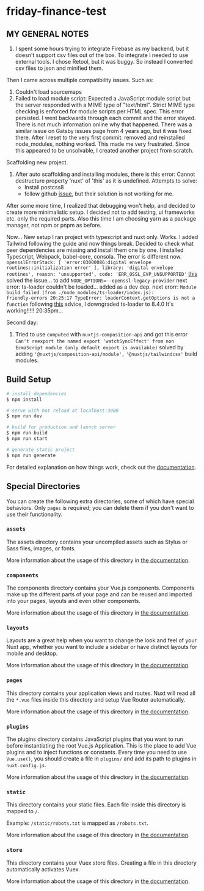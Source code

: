 # friday-finance-test

## MY GENERAL NOTES

1. I spent some hours trying to integrate Firebase as my backend, but it doesn't support csv files out of the box. To integrate I needed to use external tools. I chose Retool, but it was buggy. So instead I converted csv files to json and minified them.

Then I came across multiple compatibility issues.
Such as:

1. Couldn't load sourcemaps
2. Failed to load module script: Expected a JavaScript module script but the server responded with a MIME type of "text/html". Strict MIME type checking is enforced for module scripts per HTML spec.
   This error persisted. I went backwards through each commit and the error stayed. There is not much information online why that happened. There was a similar issue on Gatsby issues page from 4 years ago, but it was fixed there.
   After I reset to the very first commit. removed and reinstalled node_modules, nothing worked. This made me very frustrated. Since this appeared to be unsolvable, I created another project from scratch.

Scaffolding new project.

1. After auto scaffolding and installing modules, there is this error:
   Cannot destructure property 'nuxt' of 'this' as it is undefined.
   Attempts to solve:
   - Install postcss8
   - follow github [issue](https://github.com/nuxt-modules/tailwindcss/issues/598), but their solution is not working for me.

After some more time, I realized that debugging won't help, and decided to create more minimalistic setup.
I decided not to add testing, ui frameworks etc. only the required parts. Also this time I am choosing yarn as a package manager, not npm or pnpm as before.

Now... New setup
I ran project with typescript and nuxt only. Works. I added Tailwind following the guide and now things break.
Decided to check what peer dependencies are missing and install them one by one. I installed Typescript, Webpack, babel-core, consola.
The error is different now.
`opensslErrorStack: [ 'error:03000086:digital envelope routines::initialization error' ],
  library: 'digital envelope routines',
  reason: 'unsupported',
  code: 'ERR_OSSL_EVP_UNSUPPORTED'`
[this](https://github.com/webpack/webpack/issues/15900#issuecomment-1373595261) solved the issue... to add `NODE_OPTIONS=--openssl-legacy-provider`
next error: ts-loader couldn't be loaded... added as a dev dep.
next erorr: `Module build failed (from ./node_modules/ts-loader/index.js):              friendly-errors 20:25:17
TypeError: loaderContext.getOptions is not a function`
following [this](https://github.com/TypeStrong/ts-loader/issues/1484#issuecomment-1219600213) advice, I downgraded ts-loader to 8.4.0
It's working!!!!! 20:35pm...

Second day:

1. Tried to use `computed` with `nuxtjs-composition-api` and got this error `Can't reexport the named export 'watchSyncEffect' from non EcmaScript module (only default export is available)`
   solved by adding `'@nuxtjs/composition-api/module',` `'@nuxtjs/tailwindcss'` build modules.

## Build Setup

```bash
# install dependencies
$ npm install

# serve with hot reload at localhost:3000
$ npm run dev

# build for production and launch server
$ npm run build
$ npm run start

# generate static project
$ npm run generate
```

For detailed explanation on how things work, check out the [documentation](https://nuxtjs.org).

## Special Directories

You can create the following extra directories, some of which have special behaviors. Only `pages` is required; you can delete them if you don't want to use their functionality.

### `assets`

The assets directory contains your uncompiled assets such as Stylus or Sass files, images, or fonts.

More information about the usage of this directory in [the documentation](https://nuxtjs.org/docs/2.x/directory-structure/assets).

### `components`

The components directory contains your Vue.js components. Components make up the different parts of your page and can be reused and imported into your pages, layouts and even other components.

More information about the usage of this directory in [the documentation](https://nuxtjs.org/docs/2.x/directory-structure/components).

### `layouts`

Layouts are a great help when you want to change the look and feel of your Nuxt app, whether you want to include a sidebar or have distinct layouts for mobile and desktop.

More information about the usage of this directory in [the documentation](https://nuxtjs.org/docs/2.x/directory-structure/layouts).

### `pages`

This directory contains your application views and routes. Nuxt will read all the `*.vue` files inside this directory and setup Vue Router automatically.

More information about the usage of this directory in [the documentation](https://nuxtjs.org/docs/2.x/get-started/routing).

### `plugins`

The plugins directory contains JavaScript plugins that you want to run before instantiating the root Vue.js Application. This is the place to add Vue plugins and to inject functions or constants. Every time you need to use `Vue.use()`, you should create a file in `plugins/` and add its path to plugins in `nuxt.config.js`.

More information about the usage of this directory in [the documentation](https://nuxtjs.org/docs/2.x/directory-structure/plugins).

### `static`

This directory contains your static files. Each file inside this directory is mapped to `/`.

Example: `/static/robots.txt` is mapped as `/robots.txt`.

More information about the usage of this directory in [the documentation](https://nuxtjs.org/docs/2.x/directory-structure/static).

### `store`

This directory contains your Vuex store files. Creating a file in this directory automatically activates Vuex.

More information about the usage of this directory in [the documentation](https://nuxtjs.org/docs/2.x/directory-structure/store).

